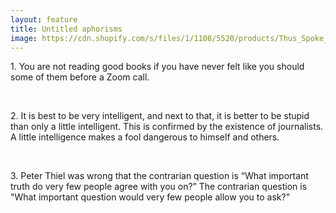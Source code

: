 ```yaml
---
layout: feature
title: Untitled aphorisms
image: https://cdn.shopify.com/s/files/1/1108/5520/products/Thus_Spoke_Zarathustra_by_Friedrich_Nietchze_-_Poster.jpg?v=1470451333
---
```


<p>1. You are not reading good books if you have never felt like you should some of them before a Zoom call.</p>

<br>

<p>2. It is best to be very intelligent, and next to that, it is better to be stupid than only a little intelligent. This is confirmed by the existence of journalists. A little intelligence makes a fool dangerous to himself and others.</p>

<br>

<p>3. Peter Thiel was wrong that the contrarian question is “What important truth do very few people agree with you on?” The contrarian question is "What important question would very few people allow you to ask?"</p>

<br>




